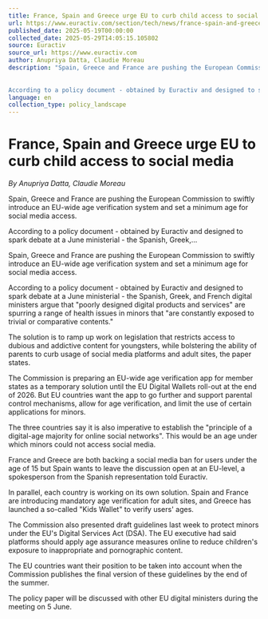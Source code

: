 ```yaml
---
title: France, Spain and Greece urge EU to curb child access to social media
url: https://www.euractiv.com/section/tech/news/france-spain-and-greece-urge-eu-to-curb-child-access-to-social-media/
published_date: 2025-05-19T00:00:00
collected_date: 2025-05-29T14:05:15.105802
source: Euractiv
source_url: https://www.euractiv.com
author: Anupriya Datta, Claudie Moreau
description: "Spain, Greece and France are pushing the European Commission to swiftly introduce an EU-wide age verification system and set a minimum age for social media access. 
 
 
According to a policy document - obtained by Euractiv and designed to spark debate at a June ministerial - the Spanish, Greek,..."
language: en
collection_type: policy_landscape
---
```


# France, Spain and Greece urge EU to curb child access to social media

*By Anupriya Datta, Claudie Moreau*

Spain, Greece and France are pushing the European Commission to swiftly introduce an EU-wide age verification system and set a minimum age for social media access. 
 
 
According to a policy document - obtained by Euractiv and designed to spark debate at a June ministerial - the Spanish, Greek,...

Spain, Greece and France are pushing the European Commission to swiftly introduce an EU-wide age verification system and set a minimum age for social media access.

According to a policy document - obtained by Euractiv and designed to spark debate at a June ministerial - the Spanish, Greek, and French digital ministers argue that "poorly designed digital products and services" are spurring a range of health issues in minors that "are constantly exposed to trivial or comparative contents."

The solution is to ramp up work on legislation that restricts access to dubious and addictive content for youngsters, while bolstering the ability of parents to curb usage of social media platforms and adult sites, the paper states.

The Commission is preparing an EU-wide age verification app for member states as a temporary solution until the EU Digital Wallets roll-out at the end of 2026. But EU countries want the app to go further and support parental control mechanisms, allow for age verification, and limit the use of certain applications for minors.

The three countries say it is also imperative to establish the "principle of a digital-age majority for online social networks". This would be an age under which minors could not access social media.

France and Greece are both backing a social media ban for users under the age of 15 but Spain wants to leave the discussion open at an EU-level, a spokesperson from the Spanish representation told Euractiv.

In parallel, each country is working on its own solution. Spain and France are introducing mandatory age verification for adult sites, and Greece has launched a so-called "Kids Wallet" to verify users' ages.

The Commission also presented draft guidelines last week to protect minors under the EU's Digital Services Act (DSA). The EU executive had said platforms should apply age assurance measures online to reduce children's exposure to inappropriate and pornographic content.

The EU countries want their position to be taken into account when the Commission publishes the final version of these guidelines by the end of the summer.

The policy paper will be discussed with other EU digital ministers during the meeting on 5 June.